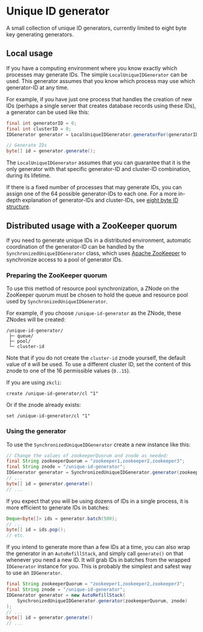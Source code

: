 Unique ID generator
===================

A small collection of unique ID generators, currently limited to eight byte key generating
generators.

## Local usage

If you have a computing environment where you know exactly which processes may generate IDs.
The simple `LocalUniqueIDGenerator` can be used. This generator assumes that you know which
process may use which generator-ID at any time.

For example, if you have just one process that handles the creation of new IDs (perhaps a
single server that creates database records using these IDs), a generator can be used like
this:

```java
final int generatorID = 0;
final int clusterID = 0;
IDGenerator generator = LocalUniqueIDGenerator.generatorFor(generatorID, clusterID);

// Generate IDs
byte[] id = generator.generate();
```

The `LocalUniqueIDGenerator` assumes that you can guarantee that it is the only generator
with that specific generator-ID and cluster-ID combination, during its lifetime.

If there is a fixed number of processes that may generate IDs, you can assign one of the
64 possible generator-IDs to each one. For a more in-depth explanation of generator-IDs
and cluster-IDs, see [eight byte ID structure](doc/eight-byte-id-structure.md).

## Distributed usage with a ZooKeeper quorum

If you need to generate unique IDs in a distributed environment, automatic coordination of
the generator-ID can be handled by the `SynchronizedUniqueIDGenerator` class, which uses
[Apache ZooKeeper](http://zookeeper.apache.org/) to synchronize access to a pool of
generator IDs.

### Preparing the ZooKeeper quorum

To use this method of resource pool synchronization, a ZNode on the ZooKeeper quorum must
be chosen to hold the queue and resource pool used by `SynchronizedUniqueIDGenerator`.

For example, if you choose `/unique-id-generator` as the ZNode, these ZNodes will be
created:

```
/unique-id-generator/
 ├─ queue/
 ├─ pool/
 └─ cluster-id
```

Note that if you do not create the `cluster-id` znode yourself, the default value of `0`
will be used. To use a different cluster ID, set the content of this znode to one of the
16 permissible values (`0..15`).

If you are using `zkcli`:

```
create /unique-id-generator/cl "1"
```
Or if the znode already exists:
```
set /unique-id-generator/cl "1"
```

### Using the generator

To use the `SynchronizedUniqueIDGenerator` create a new instance like this:

```java
// Change the values of zookeeperQuorum and znode as needed:
final String zookeeperQuorum = "zookeeper1,zookeeper2,zookeeper3";
final String znode = "/unique-id-generator";
IDGenerator generator = SynchronizedUniqueIDGenerator.generator(zookeeperQuorum, znode);
// ...
byte[] id = generator.generate()
// ...
```

If you expect that you will be using dozens of IDs in a single process, it is more
efficient to generate IDs in batches:

```java
Deque<byte[]> ids = generator.batch(500);
// ...
byte[] id = ids.pop();
// etc.
```

If you intend to generate more than a few IDs at a time, you can also wrap the generator in
an `AutoRefillStack`, and simply call `generate()` on that whenever you need a new ID.
It will grab IDs in batches from the wrapped `IDGenerator` instance for you. This is
probably the simplest and safest way to use an `IDGenerator`.

```java
final String zookeeperQuorum = "zookeeper1,zookeeper2,zookeeper3";
final String znode = "/unique-id-generator";
IDGenerator generator = new AutoRefillStack(
    SynchronizedUniqueIDGenerator.generator(zookeeperQuorum, znode)
);
// ...
byte[] id = generator.generate()
// ...
```

